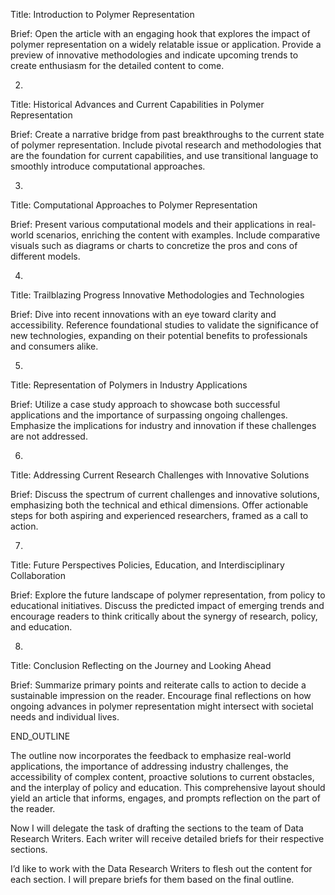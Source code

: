Title: Introduction to Polymer Representation

Brief: Open the article with an engaging hook that explores the impact of polymer representation on a widely relatable issue or application. Provide a preview of innovative methodologies and indicate upcoming trends to create enthusiasm for the detailed content to come.
   
2.



Title: Historical Advances and Current Capabilities in Polymer Representation

Brief: Create a narrative bridge from past breakthroughs to the current state of polymer representation. Include pivotal research and methodologies that are the foundation for current capabilities, and use transitional language to smoothly introduce computational approaches.
   
3.



Title: Computational Approaches to Polymer Representation

Brief: Present various computational models and their applications in real-world scenarios, enriching the content with examples. Include comparative visuals such as diagrams or charts to concretize the pros and cons of different models.
   
4.



Title: Trailblazing Progress Innovative Methodologies and Technologies

Brief: Dive into recent innovations with an eye toward clarity and accessibility. Reference foundational studies to validate the significance of new technologies, expanding on their potential benefits to professionals and consumers alike.
   
5.



Title: Representation of Polymers in Industry Applications

Brief: Utilize a case study approach to showcase both successful applications and the importance of surpassing ongoing challenges. Emphasize the implications for industry and innovation if these challenges are not addressed.
   
6.



Title: Addressing Current Research Challenges with Innovative Solutions

Brief: Discuss the spectrum of current challenges and innovative solutions, emphasizing both the technical and ethical dimensions. Offer actionable steps for both aspiring and experienced researchers, framed as a call to action.
   
7.



Title: Future Perspectives Policies, Education, and Interdisciplinary Collaboration

Brief: Explore the future landscape of polymer representation, from policy to educational initiatives. Discuss the predicted impact of emerging trends and encourage readers to think critically about the synergy of research, policy, and education.
   
8.



Title: Conclusion Reflecting on the Journey and Looking Ahead

Brief: Summarize primary points and reiterate calls to action to decide a sustainable impression on the reader. Encourage final reflections on how ongoing advances in polymer representation might intersect with societal needs and individual lives.

END_OUTLINE

The outline now incorporates the feedback to emphasize real-world applications, the importance of addressing industry challenges, the accessibility of complex content, proactive solutions to current obstacles, and the interplay of policy and education. This comprehensive layout should yield an article that informs, engages, and prompts reflection on the part of the reader.

Now I will delegate the task of drafting the sections to the team of Data Research Writers. Each writer will receive detailed briefs for their respective sections.

I’d like to work with the Data Research Writers to flesh out the content for each section. I will prepare briefs for them based on the final outline.



